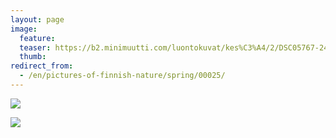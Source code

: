 ```yaml
---
layout: page
image:
  feature:
  teaser: https://b2.minimuutti.com/luontokuvat/kes%C3%A4/2/DSC05767-245px.jpg
  thumb:
redirect_from:
  - /en/pictures-of-finnish-nature/spring/00025/
---
```


![](https://b2.minimuutti.com/luontokuvat/kes%C3%A4/2/DSC05767-800px.jpg)

![](https://b2.minimuutti.com/luontokuvat/kes%C3%A4/2/20140430_194635-800px.jpg)
